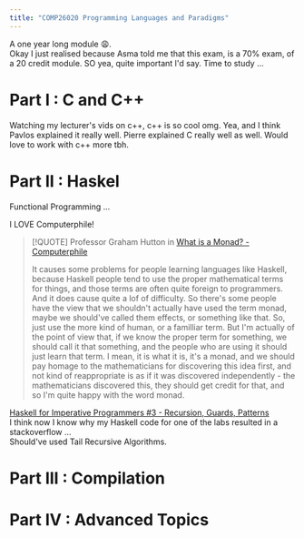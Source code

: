 ```yaml
---
title: "COMP26020 Programming Languages and Paradigms"
---
```

A one year long module :weary:.  
Okay I just realised because Asma told me that this exam, is a 70% exam, of a 20 credit module. SO yea, quite important I'd say. Time to study ...    

# Part I : C and C++

Watching my lecturer's vids on c++, c++ is so cool omg. Yea, and I think Pavlos explained it really well. Pierre explained C really well as well. Would love to work with c++ more tbh.

# Part II : Haskel

Functional Programming ...
  
I LOVE Computerphile!  

> [!QUOTE] Professor Graham Hutton in [What is a Monad? - Computerphile](https://www.youtube.com/watch?v=t1e8gqXLbsU)
> 
> It causes some problems for people learning languages like Haskell, because Haskell people tend to use the proper mathematical terms for things, and those terms are often quite foreign to programmers. And it does cause quite a lof of difficulty. So there's some people have the view that we shouldn't actually have used the term monad, maybe we should've called them effects, or something like that. So, just use the more kind of human, or a familliar term. But I'm actually of the point of view that, if we know the proper term for something, we should call it that something, and the people who are using it should just learn that term. I mean, it is what it is, it's a monad, and we should pay homage to the mathematicians for discovering this idea first, and not kind of reappropriate is as if it was discovered independently - the mathematicians discovered this, they should get credit for that, and so I'm quite happy with the word monad.

[Haskell for Imperative Programmers #3 - Recursion, Guards, Patterns](https://www.youtube.com/watch?v=y6xiaSkVlvs&list=PLe7Ei6viL6jGp1Rfu0dil1JH1SHk9bgDV&index=3)  
I think now I know why my Haskell code for one of the labs resulted in a stackoverflow ...  
Should've used Tail Recursive Algorithms.  


# Part III : Compilation

# Part IV : Advanced Topics